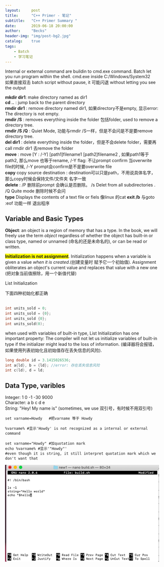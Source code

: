 ```yaml
---
layout:     post
title:      "C++ Primer - 笔记"
subtitle:   "C++ Primer Summary "
date:       2019-06-18 20:00:00
author:     "Becks"
header-img: "img/post-bg2.jpg"
catalog:    true
tags:
    - Batch
    - 学习笔记
---
```


Internal or external command are buildin to cmd.exe command. Batch let you run program within the shell. cmd.exe inside C:/Windows/System32 <br/>
如果直接双击 batch script without pause, it 可能闪退 without letting you see the output


**mkdir dir1**: make directory named as dir1 <br/>
**cd ..** : jump back to the parent directory <br/>
**rmdir dir1** : remove directory named dir1, 如果directory不是empty, 显示error: The directory is not empty. <br/>
**rmdir /S** : removes everything inside the folder 包括folder, used to remove a directory tree. <br/>
**rmdir /S /Q** : Quiet Mode, 功能与rmdir /S一样，但是不会问是不是要remove directory tree. <br/>
**del dir1** : delete everything inside the folder，但是不会delete folder，需要再call rmdir dir1 去remove the folder <br/>
**move** : move [Y : /-Y] [path1]filename1 [path2]filename2 , 如果path1等于path2, 那么move 也等于rename,    /-Y flag: 不让prompt confirm 当overwrite file的时候, /-Y prompt会confirm是不是要overwrite file <br/>
**copy** copy source destination : destination可以只是path，不用说具体名字，那么copy时候会保持文件/文件夹 名字一致 <br/>
**delete** : /P 删除前prompt 会确认是否删除。 /s Delet from all subdirectories . /Q Quite mode 删除时候不会问 <br/>
**type** Displays the contents of a text file or fiels 像linux 的cat 
**exit /b** 与goto :eof 功能一样 退出程序

## Variable and Basic Types

**Object**: an object is a region of memory that has a type. In the book, we will freely use the term *object* regardless of whether the object has built-in or class type, named or unnamed (命名的还是未命名的), or can be read or written.

<span style="background-color: #FFFF00">**Initialization is not assignment**</span>. Initialization happens when a variable is given a value *when it is created*.(创建变量时 赋予它一个初始值). Assignment obliterates an object's current value and replaces that value with a new one (把对象当前值擦除，用一个新值代替)

List Initialization 

下面四种初始化都正确

```c++

int units_sold = 0;
int units_sold = {0};
int units_sold {0};
int units_sold(0);

```

when used with variables of built-in type, List Initialization has one important property: The compiler will not let us initialize variables of built-in type if the initializer might lead to the loss of information. (编译器将会报错，如果使用列表初始化且初始值存在丢失信息的风险). 

```c++
long double id = 3.1415026536;
int a{ld}, b = {ld}; //error: 存在丢失信息风险
int c(ld), d = ld;

```


## Data Type, varibles

Integer: 1 0 -1 -30 9000 <br/>
Character:  a  b c d e <br/>
String:  "Hey! My name is" (sometimes, we use 双引号，有时候不用双引号) <br/> 



```shell
set varname=Howdy   #把varname 等于 Howdy

%varname% #显示'Howdy' is not recognized as a internal or external command

set varname="Howdy" #加quotation mark
echo %varname% #显示'"Howdy"'
#even though it is string, it still interpret quotation mark which we don't want that

```

![](/img/post/linux/userdel.png)






